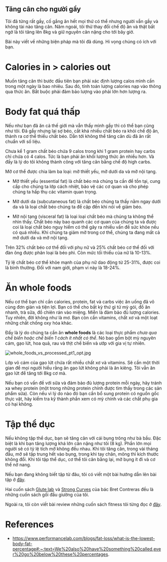 ## Tăng cân cho người gầy

Tôi đã từng rất gầy, cố gắng ăn hết mọi thứ có thể nhưng người vẫn gầy và không tài nào tăng cân. Năm ngoái, tôi thử thay đổi chế độ ăn và thật bất ngờ là tôi tăng lên 8kg và giữ nguyên cân nặng cho tới bây giờ.

Bài này viết về những biện pháp mà tôi đã dùng. Hi vọng chúng có ích với bạn. 

# Calories in > calories out

Muốn tăng cân thì bước đầu tiên bạn phải xác định lượng calos mình cần trong một ngày là bao nhiêu. Sau đó, tính toán lượng calories nạp vào thông qua thức ăn. Bắt buộc phải đảm bảo lượng vào phải lớn hơn lượng ra.

# Body fat quá thấp

Nếu như bạn đã ăn cả thế giới mà vẫn thấy mình gầy thì có thể bạn cũng như tôi. Đã gầy nhưng lại sợ béo, cắt khá nhiều chất béo ra khỏi chế độ ăn, thành ra cơ thể thiếu chất béo. Dẫn tới không thể tăng cân dù đã ăn rất chuẩn với số liệu. 

Chưa kể 1 gram chất béo chứa 9 calos trong khi 1 gram protein hay carbs chỉ chứa có 4 calos. Tức là bạn phải ăn khối lượng thức ăn nhiều hơn. Và đấy là lý do tôi không thành công với tăng cân bằng chế độ high carbs.

Mỡ cơ thể được chia làm ba loại: mỡ thiết yếu, mỡ dưới da và mỡ nội tạng.

- Mỡ thiết yếu (essential fat) là chất béo mà chúng ta cần để tồn tại, cung cấp cho chúng ta lớp cách nhiệt, bảo vệ các cơ quan và cho phép chúng ta hấp thụ các vitamin quan trọng.

- Mỡ dưới da (subcutaneous fat) là chất béo chúng ta thấy nằm ngay dưới da và là loại chất béo chúng ta đề cập đến khi nói về giảm béo.

- Mỡ nội tạng (visceral fat) là loại loại chất béo mà chúng ta không thể nhìn thấy. Chất béo này bao quanh các cơ quan của chúng ta và được coi là loại chất béo nguy hiểm có thể gây ra nhiều vấn đề sức khỏe nếu có quá nhiều. Khi chúng ta giảm mỡ trong cơ thể, chúng ta đang mất cả mỡ dưới da và mỡ nội tạng. 

Trên 32% chất béo cơ thể đối với phụ nữ và 25% chất béo cơ thể đối với đàn ông được phân loại là béo phì. Còn mức tối thiểu của nữ là 10-13%.

Tỷ lệ chất béo cơ thể khỏe mạnh của phụ nữ dao động từ 25-31%, được coi là bình thường. Đối với nam giới, phạm vi này là 18-24%.

# Ăn whole foods

Nếu cơ thể bạn chỉ cần calories, protein, fat và carbs việc ăn uống đã vô cùng đơn giản và tiện lợi. Bạn có thể cho bất kỳ thứ gì từ mỳ gói, đồ ăn nhanh, trà sữa, đồ chiên rán vào miệng. Miễn là đảm bảo đủ lượng calories. Tuy nhiên, đời không như là mơ. Bạn còn cần vitamins, chất xơ và một loạt những chất chống oxy hóa khác.

Đấy là lý do chúng ta cần ăn **whole foods** là các loại thực phẩm *chưa qua chế biến hoặc chế biến 1 cách ít nhất có thể*. Nó bao gồm bột mỳ nguyên cám, gạo lứt, hoa quả, rau và thịt chế biến và ướp với gia vị tự nhiên. 

![whole_foods_vs_processed_pt1_opt.jpg](https://cdn.hashnode.com/res/hashnode/image/upload/v1643582880665/zHZh0Jmne.jpeg)

Lớp vỏ cám của gạo lứt chứa rất nhiều chất xơ và vitamins. Sẽ cần một thời gian để mọi người hiểu rằng ăn gạo lứt không phải là ăn kiêng. Tôi vẫn ăn gạo lứt để tăng tới 8kg cơ mà.

Nếu bạn có vấn đề với sữa và đảm bảo đủ lượng protein mỗi ngày, hãy tránh xa whey protein (một trong những protein chính được tìm thấy trong các sản phẩm sữa). Còn nếu vì lý do nào đó bạn cần bổ sung protein có nguồn gốc thực vật, hãy kiểm tra kỹ thành phần xem có mỳ chính và các chất phụ gia có hại không.

# Tập thể dục

Nếu không tập thể dục, bạn sẽ tăng cân với cái bụng trông như bà bầu. Đặc biệt là khi bạn tăng lượng khá lớn cân nặng như tôi (8 kg). Phần lớn mọi người sẽ có tỷ lệ tích mỡ không đều nhau. Khi tôi tăng cân, trong vài tháng đầu, mỡ sẽ tập trung hết vào bụng, trong khi tay chân, mông thì kích thước không đổi. Khi tôi tập thể dục, cơ thể tôi cân bằng lại, mỡ bụng ít đi và cơ thể nở nang.

Nếu bạn đang không biết tập từ đâu, tôi có viết một bài hướng dẫn lên bài tập ở [đây](https://docs.google.com/document/d/1fn3UzLOJCwLTFjFmirKWbhOH7Vz8Bk6fUbI9vYlKfcE/). 

Hai cuốn sách [Glute lab](https://glutelabbook.com/) và [Strong Curves](https://www.bretcontreras.store/products/strong-curves) của bác Bret Contreras đều là những cuốn sách gối đầu giường của tôi. 

Ngoài ra, tôi còn viết bài review những cuốn sách fitness tôi từng đọc ở [đây](https://nanacoder.hashnode.dev/review-nhung-cuon-sach-fitness-toi-tung-doc).

# References

- https://www.performancelab.com/blogs/fat-loss/what-is-the-lowest-body-fat-percentage#:~:text=We%20also%20have%20something%20called,ever%20go%20below%20these%20percentages.